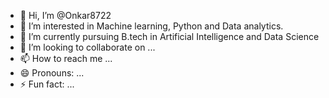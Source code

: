 - 👋 Hi, I’m @Onkar8722
- 👀 I’m interested in Machine learning, Python and Data analytics.
- 🌱 I’m currently pursuing B.tech in Artificial Intelligence and Data Science
- 💞️ I’m looking to collaborate on ...
- 📫 How to reach me ...
- 😄 Pronouns: ...
- ⚡ Fun fact: ...

<!---
Onkar8722/Onkar8722 is a ✨ special ✨ repository because its `README.md` (this file) appears on your GitHub profile.
You can click the Preview link to take a look at your changes.
--->
